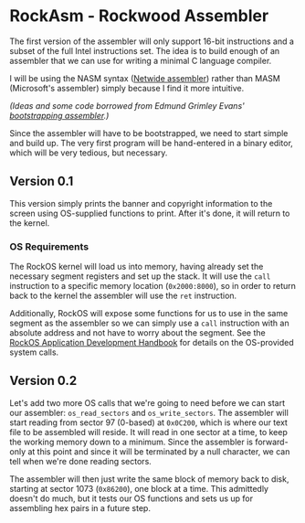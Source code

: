 # RockAsm - Rockwood Assembler

The first version of the assembler will only support 16-bit instructions and a
subset of the full Intel instructions set. The idea is to build enough of an
assembler that we can use for writing a minimal C language compiler.

I will be using the NASM syntax ([Netwide assembler](http://www.nasm.us/))
rather than MASM (Microsoft's assembler) simply because I find it more
intuitive.

_(Ideas and some code borrowed from Edmund Grimley Evans'
[bootstrapping assembler](http://www.rano.org/bcompiler.html).)_

Since the assembler will have to be bootstrapped, we need to start simple and
build up. The very first program will be hand-entered in a binary editor, which
will be very tedious, but necessary.

## Version 0.1

This version simply prints the banner and copyright information to the screen
using OS-supplied functions to print. After it's done, it will return to the
kernel.

### OS Requirements

The RockOS kernel will load us into memory, having already set the necessary
segment registers and set up the stack. It will use the `call` instruction to a
specific memory location (`0x2000:8000`), so in order to return back to the
kernel the assembler will use the `ret` instruction.

Additionally, RockOS will expose some functions for us to use in the same
segment as the assembler so we can simply use a `call` instruction with an
absolute address and not have to worry about the segment. See the
[RockOS Application Development Handbook](rock-os-app-dev-asm.md) for details on
the OS-provided system calls.

## Version 0.2

Let's add two more OS calls that we're going to need before we can start our
assembler: `os_read_sectors` and `os_write_sectors`. The assembler will start
reading from sector 97 (0-based) at `0x0C200`, which is where our text file to
be assembled will reside. It will read in one sector at a time, to keep the
working memory down to a minimum. Since the assembler is forward-only at this
point and since it will be terminated by a null character, we can tell when
we're done reading sectors.

The assembler will then just write the same block of memory back to disk,
starting at sector 1073 (`0x86200`), one block at a time. This admittedly
doesn't do much, but it tests our OS functions and sets us up for assembling hex
pairs in a future step.
